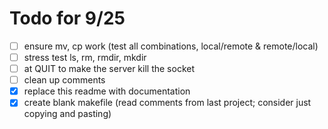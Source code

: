# Todo for 9/25

- [ ] ensure mv, cp work (test all combinations, local/remote & remote/local)
- [ ] stress test ls, rm, rmdir, mkdir
- [ ] at QUIT to make the server kill the socket
- [ ] clean up comments
- [x] replace this readme with documentation
- [x] create blank makefile (read comments from last project; consider just copying and pasting)